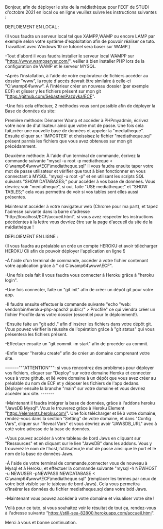 Bonjour, afin de déployer le site de la médiathèque pour l'ECF de STUDI d'octobre 2021 en local ou en ligne veuillez suivre les instructions suivantes :

DEPLOIEMENT EN LOCAL :

(Il vous faudra un serveur local tel que XAMPP,WAMP ou encore LAMP par exemple selon votre système d'exploitation afin de pouvoir réaliser ce tuto. Travaillant avec Windows 10 ce tutoriel sera baser sur WAMP.)

-Tout d'abord il vous faudra installer le serveur local WAMPP sur "https://www.wampserver.com/", veiller à bien installer PHP lors de la configuration de WAMP et le serveur MYSQL.

-Après l'installation, à l'aide de votre explorateur de fichiers accéder au dossier "www", la route d'accés devrait être similaire à celle-ci "C:\wamp64\www". À l'intérieur créer un nouveau dossier (par exemple ECF) et glisser y les fichiers présent sur mon git "https://github.com/SebastienPazdyka/ECF".

-Une fois cela effectuer, 2 méthodes vous sont possible afin de déployer la Base de données du site:

 Première méthode: Démarrer Wamp et accéder à PHPmyadmin, écrivez votre nom de d'utilisateur ainsi que votre mot de passe. Une fois cela fait,créer une nouvelle base de données et appeler la "mediatheque". Ensuite cliquer sur 'IMPORTER' et choissisez le fichier "mediatheque.sql" présent parmis les fichiers que vous avez obtenues sur mon git précédamment. 
 
 Deuxième méthode: À l'aide d'un terminal de commande, écrivez la commande suivante "mysql -u root -p mediatheque < C:\wamp64\www\ECF\mediatheque.sql" il vous faudra ensuite taper votre mot de passe utilisateur et vérifier que tout à bien fonctionner en vous connectant à MYSQL "mysql -u root -p" et en utilisant les scripts SQL suivants "SHOW DATABASES;" pour accéder à vos base de données. Vous devriez voir "mediatheque", si oui, faite "USE mediatheque;" et "SHOW TABLES;" cela vous permettra de voir si vos tables sont elles aussi présentes.
 
Maintenant accéder à votre navigateur web (Chrome pour ma part), et tapez l'adresse suivante dans la barre d'adresse "http://localhost/ECF/accueil.html", si vous avez respecter les instructions pécédentes à la lettre vous devriez être sur la page d'accueil du site de la médiathèque !

DEPLOIEMENT EN LIGNE : 

(Il vous faudra au préalable un crée un compte HEROKU et avoir télécharger HEROKU Cli afin de pouvoir déployer l'application en ligne !)

-À l'aide d'un terminal de commande, accéder à votre fichier contenant votre application grâce à " cd  C:\wamp64\www\ECF".

-Une fois cela fait il vous faudra vous connecter à Heroku grâce à "heroku login".

-Une fois connecter, faite un "git init" afin de créer un dépôt git pour votre app.

-Il faudra ensuite effectuer la commande suivante "echo "web: vendor/bin/heroku-php-apach2 public/" > Procfile" ce qui viendra créer un fichier Procfile dans votre dossier (essentiel pour le déploiement!).

-Ensuite faite un "git add ." afin d'insérer les fichiers dans votre dépôt git. Vous pouvez vérifier la réussite de l'opération grâce à "git status" qui vous présentera les fichiers présent.

-Effectuer ensuite un "git commit -m start" afin de procéder au commit.

-Enfin taper "heroku create" afin de créer un domaine comprenant votre site.

    
 -------"""ATTENTION""": si vous rencontrez des problèmes pour déployer vos fichiers, cliquer sur "Deploy" sur votre domaine Heroku et connecter vous à votre github, et lié votre domaine à un dépôt que vous avez créer au préalable du nom de ECF et y déposer les fichiers de l'app dedans. Déployer ensuite la branche "main" sur votre domaine et vous devriez accéder aux site. -------


-Maintenant il faudra intégrer la base de données, grâce à l'addons heroku "JawsDB Mysql". Vous le trouverez grâce à Heroku Element "https://elements.heroku.com/".
Une fois télécharger et lié à votre domaine, rendez-vous dans la section "Setting" de votre domaine, et dans "Config Vars", cliquer sur "Reveal Vars" et vous devriez avoir "JAWSDB_URL" avec à coté votre adresse de la base de données.

-Vous pouvez accéder à votre tableau de bord Jaws en cliquant sur "Ressources" et en cliquant sur le lien "JawsDB" dans les addons. Vous y trouverez le nom de l'host,l'utilisateur,le mot de passe ainsi que le port et le nom de la base de données Jaws.

-À l'aide de votre terminal de commande,connecter vous de nouveau à Mysql et à Heroku, et effectuer la commande suivante "mysql -h NEWHOST -u NEWUSER -pNEWPASS NEWDATABASE <  C:\wamp64\www\ECF\mediatheque.sql" (remplacer les termes par ceux de votre bdd visible sur le tableau de bord Jaws). Cela vous permettra d'insérer les données du fichier mediatheque.sql dans votre bdd Jaws.

-Maintenant vous pouvez accéder à votre domaine et visualiser votre site !

Voilà pour ce tuto, si vous souhaitez voir le résultat de tout ça, rendez-vous à l'adresse suivante "https://still-sea-82800.herokuapp.com/accueil.html".

Merci à vous et bonne continuation.

